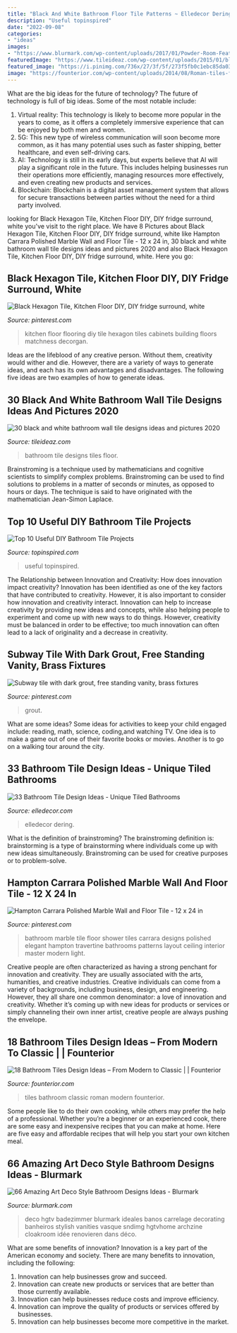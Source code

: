 ```yaml
---
title: "Black And White Bathroom Floor Tile Patterns ~ Elledecor Dering"
description: "Useful topinspired"
date: "2022-09-08"
categories:
- "ideas"
images:
- "https://www.blurmark.com/wp-content/uploads/2017/01/Powder-Room-Featuring-a-Black-Tile-Wall-Art-Deco-Style-Bathroom-Design.jpg"
featuredImage: "https://www.tileideaz.com/wp-content/uploads/2015/01/black_and_white_bathroom_wall_tile_designs_17.jpg"
featured_image: "https://i.pinimg.com/736x/27/3f/5f/273f5fb0c1ebc85da032ba461370da5a.jpg"
image: "https://founterior.com/wp-content/uploads/2014/08/Roman-tiles-for-classic-touch-in-the-interior.jpg"
---
```



What are the big ideas for the future of technology?
The future of technology is full of big ideas. Some of the most notable include:
1. Virtual reality: This technology is likely to become more popular in the years to come, as it offers a completely immersive experience that can be enjoyed by both men and women.
2. 5G: This new type of wireless communication will soon become more common, as it has many potential uses such as faster shipping, better healthcare, and even self-driving cars.
3. AI: Technology is still in its early days, but experts believe that AI will play a significant role in the future. This includes helping businesses run their operations more efficiently, managing resources more effectively, and even creating new products and services.
4. Blockchain: Blockchain is a digital asset management system that allows for secure transactions between parties without the need for a third party involved.

	

		
looking for Black Hexagon Tile, Kitchen Floor DIY, DIY fridge surround, white you've visit to the right place. We have 8 Pictures about Black Hexagon Tile, Kitchen Floor DIY, DIY fridge surround, white like Hampton Carrara Polished Marble Wall and Floor Tile - 12 x 24 in, 30 black and white bathroom wall tile designs ideas and pictures 2020 and also Black Hexagon Tile, Kitchen Floor DIY, DIY fridge surround, white. Here you go:
		
    
## Black Hexagon Tile, Kitchen Floor DIY, DIY Fridge Surround, White

<img loading=lazy src="https://i.pinimg.com/736x/41/f4/39/41f4398b3cf299bb82130aaa4ece1873.jpg" onerror="this.onerror=null;this.src='https://tse3.mm.bing.net/th?id=OIP.cU1DtTsEj4fQn3WmcalksAHaLH&amp;pid=15.1';" alt="Black Hexagon Tile, Kitchen Floor DIY, DIY fridge surround, white">

_Source: pinterest.com_

>kitchen floor flooring diy tile hexagon tiles cabinets building floors matchness decorgan. 

	

Ideas are the lifeblood of any creative person. Without them, creativity would wither and die. However, there are a variety of ways to generate ideas, and each has its own advantages and disadvantages. The following five ideas are two examples of how to generate ideas.

    
## 30 Black And White Bathroom Wall Tile Designs Ideas And Pictures 2020

<img loading=lazy src="https://www.tileideaz.com/wp-content/uploads/2015/01/black_and_white_bathroom_wall_tile_designs_17.jpg" onerror="this.onerror=null;this.src='https://tse3.mm.bing.net/th?id=OIP.jsUv658gRU9b2UoYOVD5dAHaKq&amp;pid=15.1';" alt="30 black and white bathroom wall tile designs ideas and pictures 2020">

_Source: tileideaz.com_

>bathroom tile designs tiles floor. 

	

Brainstroming is a technique used by mathematicians and cognitive scientists to simplify complex problems. Brainstroming can be used to find solutions to problems in a matter of seconds or minutes, as opposed to hours or days. The technique is said to have originated with the mathematician Jean-Simon Laplace.

    
## Top 10 Useful DIY Bathroom Tile Projects

<img loading=lazy src="https://www.topinspired.com/wp-content/uploads/2013/10/top-10-useful-diy-bathroom-tile-projects_07.jpg" onerror="this.onerror=null;this.src='https://tse2.mm.bing.net/th?id=OIP.29-3SbP0z8IkvBUj3PPE2wHaJ3&amp;pid=15.1';" alt="Top 10 Useful DIY Bathroom Tile Projects">

_Source: topinspired.com_

>useful topinspired. 

	

The Relationship between Innovation and Creativity: How does innovation impact creativity?
Innovation has been identified as one of the key factors that have contributed to creativity. However, it is also important to consider how innovation and creativity interact. Innovation can help to increase creativity by providing new ideas and concepts, while also helping people to experiment and come up with new ways to do things. However, creativity must be balanced in order to be effective; too much innovation can often lead to a lack of originality and a decrease in creativity.

    
## Subway Tile With Dark Grout, Free Standing Vanity, Brass Fixtures

<img loading=lazy src="https://i.pinimg.com/736x/27/3f/5f/273f5fb0c1ebc85da032ba461370da5a.jpg" onerror="this.onerror=null;this.src='https://tse3.mm.bing.net/th?id=OIP.3ZrA604mMILCZdWP2GlgDAHaJZ&amp;pid=15.1';" alt="Subway tile with dark grout, free standing vanity, brass fixtures">

_Source: pinterest.com_

>grout. 

	

What are some ideas?
Some ideas for activities to keep your child engaged include: reading, math, science, coding,and watching TV. One idea is to make a game out of one of their favorite books or movies. Another is to go on a walking tour around the city.

    
## 33 Bathroom Tile Design Ideas - Unique Tiled Bathrooms

<img loading=lazy src="https://hips.hearstapps.com/hmg-prod.s3.amazonaws.com/images/wood-tile-1532030514.jpg?crop=0.602xw:1.00xh;0.322xw,0&amp;resize=768:*" onerror="this.onerror=null;this.src='https://tse1.mm.bing.net/th?id=OIP.Beuj7foSvvcbchgVM2FVNQHaLC&amp;pid=15.1';" alt="33 Bathroom Tile Design Ideas - Unique Tiled Bathrooms">

_Source: elledecor.com_

>elledecor dering. 

	

What is the definition of brainstroming?
The brainstroming definition is:
brainstorming is a type of brainstorming where individuals come up with new ideas simultaneously. Brainstroming can be used for creative purposes or to problem-solve.

    
## Hampton Carrara Polished Marble Wall And Floor Tile - 12 X 24 In

<img loading=lazy src="https://i.pinimg.com/736x/b3/21/aa/b321aa06c7ab406118b81e88dd6278b0--bathroom-tile-designs-bathroom-layout.jpg" onerror="this.onerror=null;this.src='https://tse3.mm.bing.net/th?id=OIP.3U5jXd2dmfzFZBsXNG1zMwHaLN&amp;pid=15.1';" alt="Hampton Carrara Polished Marble Wall and Floor Tile - 12 x 24 in">

_Source: pinterest.com_

>bathroom marble tile floor shower tiles carrara designs polished elegant hampton travertine bathrooms patterns layout ceiling interior master modern light. 

	

Creative people are often characterized as having a strong penchant for innovation and creativity. They are usually associated with the arts, humanities, and creative industries. Creative individuals can come from a variety of backgrounds, including business, design, and engineering. However, they all share one common denominator: a love of innovation and creativity. Whether it’s coming up with new ideas for products or services or simply channeling their own inner artist, creative people are always pushing the envelope.

    
## 18 Bathroom Tiles Design Ideas – From Modern To Classic | | Founterior

<img loading=lazy src="https://founterior.com/wp-content/uploads/2014/08/Roman-tiles-for-classic-touch-in-the-interior.jpg" onerror="this.onerror=null;this.src='https://tse2.mm.bing.net/th?id=OIP.j2I3tROy4jr_b_tOhv5u4wHaJ4&amp;pid=15.1';" alt="18 Bathroom Tiles Design Ideas – From Modern to Classic | | Founterior">

_Source: founterior.com_

>tiles bathroom classic roman modern founterior. 

	

Some people like to do their own cooking, while others may prefer the help of a professional. Whether you’re a beginner or an experienced cook, there are some easy and inexpensive recipes that you can make at home. Here are five easy and affordable recipes that will help you start your own kitchen meal.

    
## 66 Amazing Art Deco Style Bathroom Designs Ideas - Blurmark

<img loading=lazy src="https://www.blurmark.com/wp-content/uploads/2017/01/Powder-Room-Featuring-a-Black-Tile-Wall-Art-Deco-Style-Bathroom-Design.jpg" onerror="this.onerror=null;this.src='https://tse4.mm.bing.net/th?id=OIP.5ujKASt5w3naZ4Dd9T8uvwHaLH&amp;pid=15.1';" alt="66 Amazing Art Deco Style Bathroom Designs Ideas - Blurmark">

_Source: blurmark.com_

>deco hgtv badezimmer blurmark ideales banos carrelage decorating banheiros stylish vanities vasque sndimg hgtvhome archzine cloakroom idée renovieren dans déco. 

	

What are some benefits of innovation?
Innovation is a key part of the American economy and society. There are many benefits to innovation, including the following: 
1. Innovation can help businesses grow and succeed. 
2. Innovation can create new products or services that are better than those currently available. 
3. Innovation can help businesses reduce costs and improve efficiency. 
4. Innovation can improve the quality of products or services offered by businesses. 
5. Innovation can help businesses become more competitive in the market.

